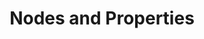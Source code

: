 ---
title: Nodes and Properties
layout: default
nav_order: 2
nav_exclude: false
tags: [Operations, Nodes]
description: Comprehensive list of available nodes and capabilities/properties of each node
---